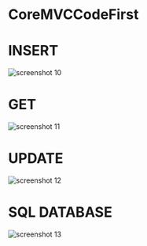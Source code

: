 <h1>CoreMVCCodeFirst</h1>

# INSERT
![screenshot 10](https://github.com/sercan96/CoreMVCCodeFirst/assets/38535473/b61a7669-45d5-4205-9163-004d4b4281d8)
# GET
![screenshot 11](https://github.com/sercan96/CoreMVCCodeFirst/assets/38535473/f915543f-058c-4c28-9b04-d03fd9e2c9a9)
# UPDATE
![screenshot 12](https://github.com/sercan96/CoreMVCCodeFirst/assets/38535473/135fffe0-fc86-496c-9648-fbe7a28a3d76)
# SQL DATABASE
![screenshot 13](https://github.com/sercan96/CoreMVCCodeFirst/assets/38535473/aa307db9-8965-4e96-b695-6dac2d6b2267)
